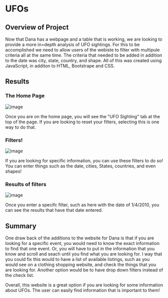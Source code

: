 # UFOs

## Overview of Project
Now that Dana has a webpage and a table that is working, we are looking to provide a more in=depth analysis of UFO sightings. For this to be accomplished we need to allow users of the webiste to filter with multipule criteria all at the same time. The criteria that needed to be added in addition to the date was city, state, country, and shape. All of this was created using JavaScript, in additon to HTML, Bootstrape and CSS. 

## Results
### The Home Page
![image](https://user-images.githubusercontent.com/96198468/166171147-0afe9489-c47f-4797-807f-e8592758bb0c.png)

Once you are on the home page, you will see the "UFO Sighting" tab at the top of the page. If you are looking to reset your filters, selecting this is one way to do that. 

### Filters!
![image](https://user-images.githubusercontent.com/96198468/166171212-1b8f0cd0-9f43-4710-8099-ce7100236dde.png)

If you are looking for specific information, you can use these filters to do so! You can enter things such as the date, cities, States, countries, and even shapes!

### Results of filters
![image](https://user-images.githubusercontent.com/96198468/166171279-8a3797ad-c6ad-4f80-bafa-3a773558482a.png)

Once you enter a specifc filter, such as here with the date of 1/4/2010, you can see the results that have that date entered.

## Summary
One draw back of the additions to the website for Dana is that if you are looking for a specific event, you would need to know the exact information to find that one event. Or, you will have to put in the information that you know and scroll and seach until you find what you are looking for. I way that you could fix this would to have a list of available listings, such as you would see on a clothing shopping website, and check the things that you are looking for. Another option would be to have drop down filters instead of the check list. 

Overall, this website is a great option if you are looking for some information about UFOs. The user can easily find information that is important to them!
